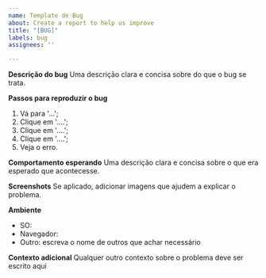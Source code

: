 ```yaml
---
name: Template de Bug
about: Create a report to help us improve
title: "[BUG]"
labels: bug
assignees: ''

---
```


**Descrição do bug**
Uma descrição clara e concisa sobre do que o bug se trata.

**Passos para reproduzir o bug**
1. Vá para '...';
2. Clique em '....';
3. Clique em '....';
4. Clique em '....';
5. Veja o erro.

**Comportamento esperando**
Uma descrição clara e concisa sobre o que era esperado que acontecesse.

**Screenshots**
Se aplicado, adicionar imagens que ajudem a explicar o problema.

**Ambiente**
<!-- adicionar versão quando possível, colocar somente os que se aplicam no caso -->
- SO: 
- Navegador: 
- Outro: escreva o nome de outros que achar necessário

**Contexto adicional**
Qualquer outro contexto sobre o problema deve ser escrito aqui
